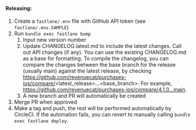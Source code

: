 #### Releasing:
1. Create a `fastlane/.env` file with GitHub API token (see `fastlane/.env.SAMPLE`)
2. Run `bundle exec fastlane bump`
    1. Input new version number
    2. Update CHANGELOG.latest.md to include the latest changes. Call out API changes (if any). You can use the existing CHANGELOG.md as a base for formatting. To compile the changelog, you can compare the changes between the base branch for the release (usually main) against the latest release, by checking https://github.com/revenuecat/purchases-ios/compare/<latest_release>...<base_branch>. For example, https://github.com/revenuecat/purchases-ios/compare/4.1.0...main. 
    3. A new branch and PR will automatically be created
3. Merge PR when approved
4. Make a tag and push, the rest will be performed automatically by CircleCI. If the automation fails, you can revert to manually calling `bundle exec fastlane deploy`.
